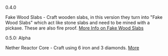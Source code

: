 0.4.0

Fake Wood Slabs - Craft wooden slabs, in this version they turn into "Fake Wood Slabs" which act like stone slabs and need to be mined with a pickaxe. These are also fire proof. [More Info on Fake Wood Slabs](https://github.com/ToxicAbsence/More-Info/blob/main/Fake%20Wood%20Slabs.md)

0.5.0: Alpha

Nether Reactor Core - Craft using 6 iron and 3 diamonds. 
[More](https://github.com/ToxicAbsence/More-Info/blob/main/Nether%20Reactor%20Core.md)
